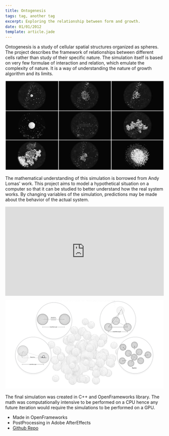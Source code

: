 ```yaml
---
title: Ontogenesis
tags: tag, another tag
excerpt: Exploring the relationship between form and growth.
date: 01/01/2012
template: article.jade
---
```

Ontogenesis is a study of cellular spatial structures organized as spheres. The project describes the framework of relationships between different cells rather than study of their specific nature. The simulation itself is based on very few formulae of interaction and relation, which emulate the complexity of nature. It is a way of understanding the nature of growth algorithm and its limits.

![image1](image1.jpg)

The mathematical understanding of this simulation is borrowed from Andy Lomas' work. This project aims to model a hypothetical situation on a computer so that it can be studied to better understand how the real system works. By changing variables of the simulation, predictions may be made about the behavior of the actual system.

<style>.embed-container { position: relative; padding-bottom: 56.25%; height: 0; overflow: hidden; max-width: 100%; } .embed-container iframe, .embed-container object, .embed-container embed { position: absolute; top: 0; left: 0; width: 100%; height: 100%; }</style><div class='embed-container'><iframe src='https://player.vimeo.com/video/127951721' frameborder='0' webkitAllowFullScreen mozallowfullscreen allowFullScreen></iframe></div>

![image2](image2.jpg)

The final simulation was created in C++ and OpenFrameworks library. The math was computationally intensive to be performed on a CPU hence any future iteration would require the simulations to be performed on a GPU.

- Made in OpenFrameworks
- PostProcessing in Adobe AfterEffects
- [Github Repo](www.github.com/jaskiratr/ofxMorphogenesis)
